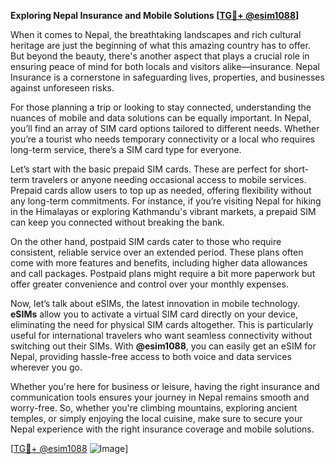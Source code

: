 **Exploring Nepal Insurance and Mobile Solutions [[TG💪+ @esim1088](https://t.me/s/esim1088)]**

When it comes to Nepal, the breathtaking landscapes and rich cultural heritage are just the beginning of what this amazing country has to offer. But beyond the beauty, there's another aspect that plays a crucial role in ensuring peace of mind for both locals and visitors alike—insurance. Nepal Insurance is a cornerstone in safeguarding lives, properties, and businesses against unforeseen risks.

For those planning a trip or looking to stay connected, understanding the nuances of mobile and data solutions can be equally important. In Nepal, you’ll find an array of SIM card options tailored to different needs. Whether you’re a tourist who needs temporary connectivity or a local who requires long-term service, there’s a SIM card type for everyone.

Let’s start with the basic prepaid SIM cards. These are perfect for short-term travelers or anyone needing occasional access to mobile services. Prepaid cards allow users to top up as needed, offering flexibility without any long-term commitments. For instance, if you’re visiting Nepal for hiking in the Himalayas or exploring Kathmandu's vibrant markets, a prepaid SIM can keep you connected without breaking the bank.

On the other hand, postpaid SIM cards cater to those who require consistent, reliable service over an extended period. These plans often come with more features and benefits, including higher data allowances and call packages. Postpaid plans might require a bit more paperwork but offer greater convenience and control over your monthly expenses.

Now, let’s talk about eSIMs, the latest innovation in mobile technology. **eSIMs** allow you to activate a virtual SIM card directly on your device, eliminating the need for physical SIM cards altogether. This is particularly useful for international travelers who want seamless connectivity without switching out their SIMs. With **@esim1088**, you can easily get an eSIM for Nepal, providing hassle-free access to both voice and data services wherever you go.

Whether you're here for business or leisure, having the right insurance and communication tools ensures your journey in Nepal remains smooth and worry-free. So, whether you're climbing mountains, exploring ancient temples, or simply enjoying the local cuisine, make sure to secure your Nepal experience with the right insurance coverage and mobile solutions.

[[TG💪+ @esim1088](https://t.me/s/esim1088) ![Image](https://i.postimg.cc/Y0z9fWf4/image.png)]